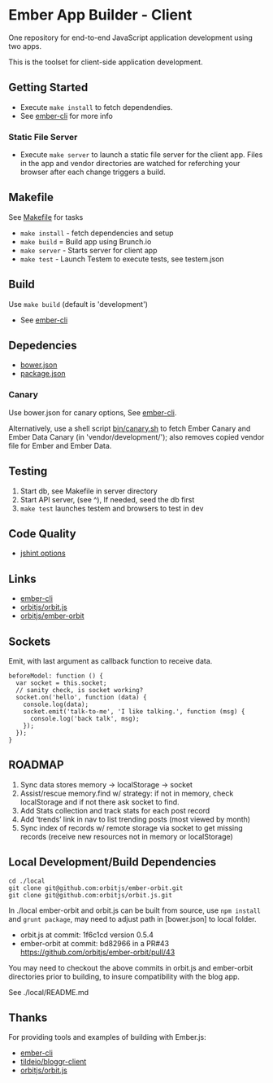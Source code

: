 # Ember App Builder - Client

One repository for end-to-end JavaScript application development using two apps.

This is the toolset for client-side application development.


## Getting Started

* Execute `make install` to fetch dependendies.
* See [ember-cli] for more info

[ember-cli]: http://ember-cli.com


### Static File Server

* Execute `make server` to launch a static file server for the client
  app. Files in the app and vendor directories are watched for
  referching your browser after each change triggers a build.


## Makefile

See [Makefile](Makefile) for tasks

* `make install` - fetch dependencies and setup
* `make build` = Build app using Brunch.io
* `make server` - Starts server for client app
* `make test` - Launch Testem to execute tests, see testem.json


## Build

Use `make build` (default is 'development')

* See [ember-cli]


## Depedencies

* [bower.json](bower.json)
* [package.json](package.json)


### Canary

Use bower.json for canary options, See [ember-cli].

Alternatively, use a shell script [bin/canary.sh](bin/canary.sh) to fetch Ember
Canary and Ember Data Canary (in 'vendor/development/'); also removes copied
vendor file for Ember and Ember Data.


## Testing

1. Start db, see Makefile in server directory
1. Start API server, (see ^), If needed, seed the db first
1. `make test` launches testem and browsers to test in dev


## Code Quality

* [jshint options]

[jshint options]: http://jshint.com/docs/options/


## Links

* [ember-cli]
* [orbitjs/orbit.js]
* [orbitjs/ember-orbit]

[orbitjs/orbit.js]: https://github.com/orbitjs/orbit.js
[orbitjs/ember-orbit]: https://github.com/orbitjs/ember-orbit


## Sockets

Emit, with last argument as callback function to receive data.

    beforeModel: function () {
      var socket = this.socket;
      // sanity check, is socket working?
      socket.on('hello', function (data) {
        console.log(data);
        socket.emit('talk-to-me', 'I like talking.', function (msg) {
          console.log('back talk', msg);
        });
      });
    }


## ROADMAP

1. Sync data stores memory -> localStorage -> socket
2. Assist/rescue memory.find w/ strategy: if not in memory, 
   check localStorage and if not there ask socket to find.
3. Add Stats collection and track stats for each post record
4. Add ‘trends’ link in nav to list trending posts (most viewed by month)
5. Sync index of records w/ remote storage via socket to get missing records
   (receive new resources not in memory or localStorage)


## Local Development/Build Dependencies

```
cd ./local
git clone git@github.com:orbitjs/ember-orbit.git
git clone git@github.com:orbitjs/orbit.js.git
```

In ./local ember-orbit and orbit.js can be built from source, use `npm install`
and `grunt package`, may need to adjust path in [bower.json] to local folder.

* orbit.js at commit: 1f6c1cd version 0.5.4
* ember-orbit at commit: bd82966 in a PR#43 https://github.com/orbitjs/ember-orbit/pull/43

You may need to checkout the above commits in orbit.js and ember-orbit
directories prior to building, to insure compatibility with the blog app.

See ./local/README.md


## Thanks

For providing tools and examples of building with Ember.js:

* [ember-cli]
* [tildeio/bloggr-client]
* [orbitjs/orbit.js]

[tildeio/bloggr-client]: https://github.com/tildeio/bloggr-client
